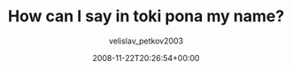 ---
title: 'How can I say in toki pona my name?'
posts: 3
hash: 'iFBdLShp'
author: 'velislav_petkov2003'
date: 2008-11-22T20:26:54+00:00
sources:
  - https://tokipona.yahoogroups.narkive.com/iFBdLShp
---